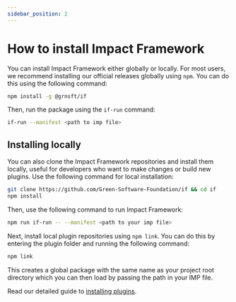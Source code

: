```yaml
---
sidebar_position: 2
---
```


# How to install Impact Framework

You can install Impact Framework either globally or locally. For most users, we recommend installing our official releases globally using `npm`. You can do this using the following command:

```sh
npm install -g @grnsft/if
```

Then, run the package using the `if-run` command:

```sh
if-run --manifest <path to imp file> 
```

## Installing locally

You can also clone the Impact Framework repositories and install them locally, useful for developers who want to make changes or build new plugins. Use the following command for local installation:

```sh
git clone https://github.com/Green-Software-Foundation/if && cd if
npm install
```

Then, use the following command to run Impact Framework:

```sh
npm run if-run -- --manifest <path to your imp file>
```

Next, install local plugin repositories using `npm link`. You can do this by entering the plugin folder and running the following command:

```sh
npm link
```

This creates a global package with the same name as your project root directory which you can then load by passing the path in your IMP file.

Read our detailed guide to [installing plugins](./how-to-import-plugins.md).
